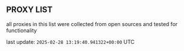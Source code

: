 ## PROXY LIST

all proxies in this list were collected from open sources and tested for functionality

last update: `2025-02-28 13:19:40.941322+00:00` UTC